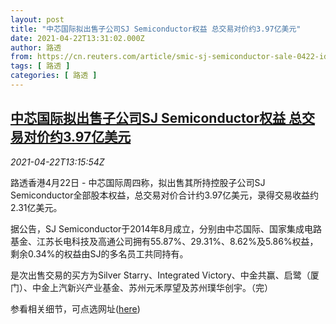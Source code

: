 ```yaml
---
layout: post
title: "中芯国际拟出售子公司SJ Semiconductor权益 总交易对价约3.97亿美元"
date: 2021-04-22T13:31:02.000Z
author: 路透
from: https://cn.reuters.com/article/smic-sj-semiconductor-sale-0422-idCNKBS2C91QK
tags: [ 路透 ]
categories: [ 路透 ]
---
```

<!--1619098262000-->
[中芯国际拟出售子公司SJ Semiconductor权益 总交易对价约3.97亿美元](https://cn.reuters.com/article/smic-sj-semiconductor-sale-0422-idCNKBS2C91QK)
------

<div>
<div><i>2021-04-22T13:15:54Z</i></div><p>路透香港4月22日 - 中芯国际周四称，拟出售其所持控股子公司SJ Semiconductor全部股本权益，总交易对价合计约3.97亿美元，录得交易收益约2.31亿美元。</p><p>据公告，SJ Semiconductor于2014年8月成立，分别由中芯国际、国家集成电路基金、江苏长电科技及高通公司拥有55.87%、29.31%、8.62%及5.86%权益，剩余0.34%的权益由SJ的多名员工共同持有。</p><p>是次出售交易的买方为Silver Starry、Integrated Victory、中金共赢、启鹭（厦门）、中金上汽新兴产业基金、苏州元禾厚望及苏州璞华创宇。（完）</p><p>参看相关细节，可点选网址(<a href="http://static.sse.com.cn/disclosure/listedinfo/announcement/c/new/2021-04-23/688981_20210423_1.pdf">here</a>)</p>
</div>
